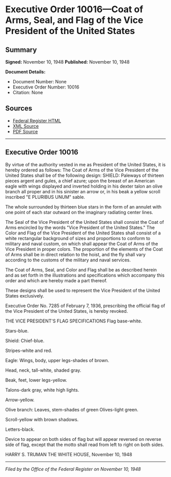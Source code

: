 # Executive Order 10016—Coat of Arms, Seal, and Flag of the Vice President of the United States

## Summary

**Signed:** November 10, 1948
**Published:** November 10, 1948

**Document Details:**
- Document Number: None
- Executive Order Number: 10016
- Citation: None

## Sources
- [Federal Register HTML](https://www.presidency.ucsb.edu/documents/executive-order-10016-coat-arms-seal-and-flag-the-vice-president-the-united-states)
- [XML Source](None)
- [PDF Source](None)

---

## Executive Order 10016

By virtue of the authority vested in me as President of the United States, it is hereby ordered as follows:
The Coat of Arms of the Vice President of the United States shall be of the following design:
SHIELD: Paleways of thirteen pieces argent and gules, a chief azure; upon the breast of an American eagle with wings displayed and inverted holding in his dexter talon an olive branch all proper and in his sinister an arrow or, in his beak a yellow scroll inscribed "E PLURIBUS UNUM" sable.

The whole surrounded by thirteen blue stars in the form of an annulet with one point of each star outward on the imaginary radiating center lines.

The Seal of the Vice President of the United States shall consist the Coat of Arms encircled by the words "Vice President of the United States."
The Color and Flag of the Vice President of the United States shall consist of a white rectangular background of sizes and proportions to conform to military and naval custom, on which shall appear the Coat of Arms of the Vice President in proper colors. The proportion of the elements of the Coat of Arms shall be in direct relation to the hoist, and the fly shall vary according to the customs of the military and naval services.

The Coat of Arms, Seal, and Color and Flag shall be as described herein and as set forth in the illustrations and specifications which accompany this order and which are hereby made a part thereof.

These designs shall be used to represent the Vice President of the United States exclusively.

Executive Order No. 7285 of February 7, 1936, prescribing the official flag of the Vice President of the United States, is hereby revoked.

THE VICE PRESIDENT'S FLAG
SPECIFICATIONS
Flag base-white.

Stars-blue.

Shield:
Chief-blue.

Stripes-white and red.

Eagle:
Wings, body, upper legs-shades of brown.

Head, neck, tall-white, shaded gray.

Beak, feet, lower legs-yellow.

Talons-dark gray, white high lights.

Arrow-yellow.

Olive branch:
Leaves, stem-shades of green
Olives-light green.

Scroll-yellow with brown shadows.

Letters-black.

Device to appear on both sides of flag but will appear reversed on reverse side of flag, except that the motto shall read from left to right on both sides.

HARRY S. TRUMAN
THE WHITE HOUSE,
November 10, 1948

---

*Filed by the Office of the Federal Register on November 10, 1948*
